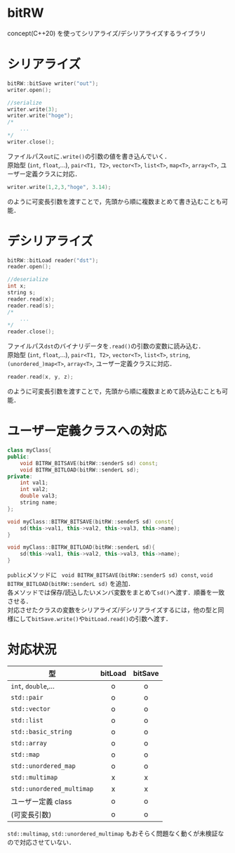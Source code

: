 # bitRW
concept(C++20) を使ってシリアライズ/デシリアライズするライブラリ

# シリアライズ
```c++
bitRW::bitSave writer("out");
writer.open();

//serialize
writer.write(3);
writer.write("hoge");
/*
    ...
*/
writer.close();
```
ファイルパス`out`に`.write()`の引数の値を書き込んでいく．  
原始型 (`int`, `float`,...), `pair<T1, T2>`, `vector<T>`, `list<T>`, `map<T>`, `array<T>`, ユーザー定義クラスに対応．  

```C++
writer.write(1,2,3,"hoge", 3.14);
```
のように可変長引数を渡すことで，先頭から順に複数まとめて書き込むことも可能．


# デシリアライズ
```c++
bitRW::bitLoad reader("dst");
reader.open();

//deserialize
int x;
string s;
reader.read(x);
reader.read(s);
/*
    ...
*/
reader.close();
```
ファイルパス`dst`のバイナリデータを`.read()`の引数の変数に読み込む．  
原始型 (`int`, `float`,...), `pair<T1, T2>`, `vector<T>`, `list<T>`, `string`, `(unordered_)map<T>`, `array<T>`, ユーザー定義クラスに対応．
```c++
reader.read(x, y, z);
```
のように可変長引数を渡すことで，先頭から順に複数まとめて読み込むことも可能．

# ユーザー定義クラスへの対応
```c++
class myClass{
public:
    void BITRW_BITSAVE(bitRW::senderS sd) const;
    void BITRW_BITLOAD(bitRW::senderL sd);
private:
    int val1;
    int val2;
    double val3;
    string name;
};

void myClass::BITRW_BITSAVE(bitRW::senderS sd) const{
    sd(this->val1, this->val2, this->val3, this->name);
}

void myClass::BITRW_BITLOAD(bitRW::senderL sd){
    sd(this->val1, this->val2, this->val3, this->name);
}
```
`public`メソッドに ` void BITRW_BITSAVE(bitRW::senderS sd) const`, `void BITRW_BITLOAD(bitRW::senderL sd)` を追加．  
各メソッドでは保存/読込したいメンバ変数をまとめて`sd()`へ渡す．順番を一致させる．  
対応させたクラスの変数をシリアライズ/デシリアライズするには，他の型と同様にして`bitSave.write()`や`bitLoad.read()`の引数へ渡す．

# 対応状況
型|bitLoad|bitSave
-|:-:|:-:
`int`, `double`,...| o|o
`std::pair`|o|o
`std::vector`|o|o
`std::list`|o|o
`std::basic_string`|o|o
`std::array`|o|o
`std::map`|o|o
`std::unordered_map`|o|o
`std::multimap`|x|x
`std::unordered_multimap`|x|x
ユーザー定義 class|o|o
(可変長引数)|o|o

`std::multimap`, `std::unordered_multimap` もおそらく問題なく動くが未検証なので対応させていない．